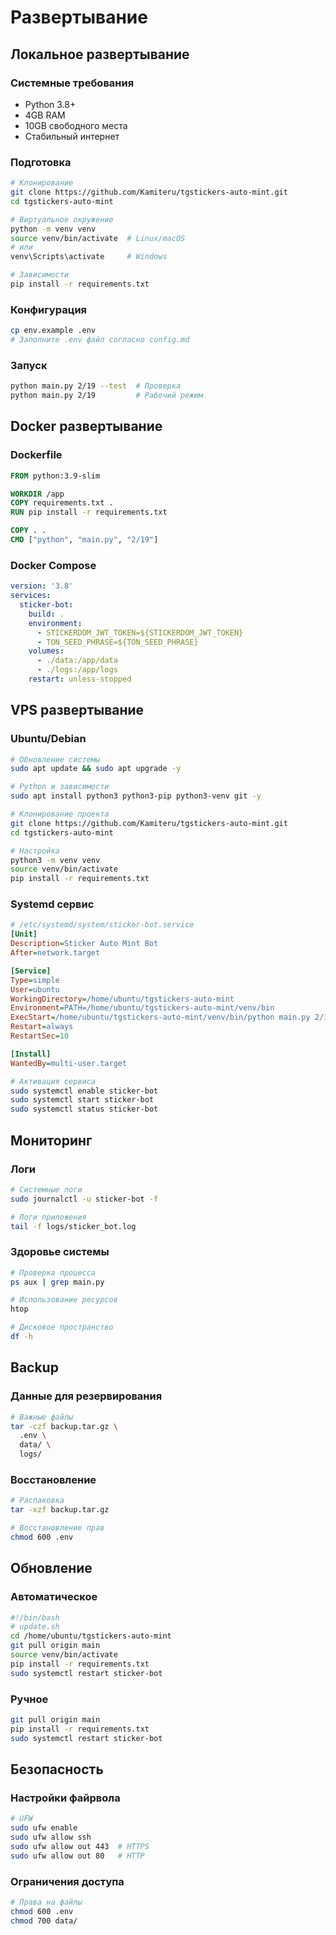 # Развертывание

## Локальное развертывание

### Системные требования

- Python 3.8+
- 4GB RAM
- 10GB свободного места
- Стабильный интернет

### Подготовка

```bash
# Клонирование
git clone https://github.com/Kamiteru/tgstickers-auto-mint.git
cd tgstickers-auto-mint

# Виртуальное окружение
python -m venv venv
source venv/bin/activate  # Linux/macOS
# или
venv\Scripts\activate     # Windows

# Зависимости
pip install -r requirements.txt
```

### Конфигурация

```bash
cp env.example .env
# Заполните .env файл согласно config.md
```

### Запуск

```bash
python main.py 2/19 --test  # Проверка
python main.py 2/19         # Рабочий режим
```

## Docker развертывание

### Dockerfile

```dockerfile
FROM python:3.9-slim

WORKDIR /app
COPY requirements.txt .
RUN pip install -r requirements.txt

COPY . .
CMD ["python", "main.py", "2/19"]
```

### Docker Compose

```yaml
version: '3.8'
services:
  sticker-bot:
    build: .
    environment:
      - STICKERDOM_JWT_TOKEN=${STICKERDOM_JWT_TOKEN}
      - TON_SEED_PHRASE=${TON_SEED_PHRASE}
    volumes:
      - ./data:/app/data
      - ./logs:/app/logs
    restart: unless-stopped
```

## VPS развертывание

### Ubuntu/Debian

```bash
# Обновление системы
sudo apt update && sudo apt upgrade -y

# Python и зависимости
sudo apt install python3 python3-pip python3-venv git -y

# Клонирование проекта
git clone https://github.com/Kamiteru/tgstickers-auto-mint.git
cd tgstickers-auto-mint

# Настройка
python3 -m venv venv
source venv/bin/activate
pip install -r requirements.txt
```

### Systemd сервис

```ini
# /etc/systemd/system/sticker-bot.service
[Unit]
Description=Sticker Auto Mint Bot
After=network.target

[Service]
Type=simple
User=ubuntu
WorkingDirectory=/home/ubuntu/tgstickers-auto-mint
Environment=PATH=/home/ubuntu/tgstickers-auto-mint/venv/bin
ExecStart=/home/ubuntu/tgstickers-auto-mint/venv/bin/python main.py 2/19
Restart=always
RestartSec=10

[Install]
WantedBy=multi-user.target
```

```bash
# Активация сервиса
sudo systemctl enable sticker-bot
sudo systemctl start sticker-bot
sudo systemctl status sticker-bot
```

## Мониторинг

### Логи

```bash
# Системные логи
sudo journalctl -u sticker-bot -f

# Логи приложения
tail -f logs/sticker_bot.log
```

### Здоровье системы

```bash
# Проверка процесса
ps aux | grep main.py

# Использование ресурсов
htop

# Дисковое пространство
df -h
```

## Backup

### Данные для резервирования

```bash
# Важные файлы
tar -czf backup.tar.gz \
  .env \
  data/ \
  logs/
```

### Восстановление

```bash
# Распаковка
tar -xzf backup.tar.gz

# Восстановление прав
chmod 600 .env
```

## Обновление

### Автоматическое

```bash
#!/bin/bash
# update.sh
cd /home/ubuntu/tgstickers-auto-mint
git pull origin main
source venv/bin/activate
pip install -r requirements.txt
sudo systemctl restart sticker-bot
```

### Ручное

```bash
git pull origin main
pip install -r requirements.txt
sudo systemctl restart sticker-bot
```

## Безопасность

### Настройки файрвола

```bash
# UFW
sudo ufw enable
sudo ufw allow ssh
sudo ufw allow out 443  # HTTPS
sudo ufw allow out 80   # HTTP
```

### Ограничения доступа

```bash
# Права на файлы
chmod 600 .env
chmod 700 data/
``` 